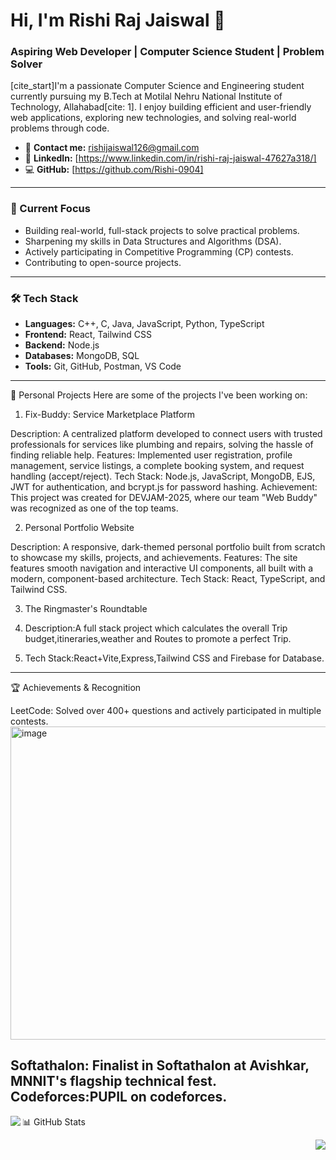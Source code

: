 # Hi, I'm Rishi Raj Jaiswal 👋

### Aspiring Web Developer | Computer Science Student | Problem Solver

[cite_start]I'm a passionate Computer Science and Engineering student currently pursuing my B.Tech at Motilal Nehru National Institute of Technology, Allahabad[cite: 1]. I enjoy building efficient and user-friendly web applications, exploring new technologies, and solving real-world problems through code.

- 📧 **Contact me:** [rishijaiswal126@gmail.com](mailto:rishijaiswal126@gmail.com) 
- 💼 **LinkedIn:** [https://www.linkedin.com/in/rishi-raj-jaiswal-47627a318/]
- 💻 **GitHub:** [https://github.com/Rishi-0904]

---

### 🎯 Current Focus

- Building real-world, full-stack projects to solve practical problems.
- Sharpening my skills in Data Structures and Algorithms (DSA).
- Actively participating in Competitive Programming (CP) contests.
- Contributing to open-source projects.

---

### 🛠️ Tech Stack

- **Languages:** C++, C, Java, JavaScript, Python, TypeScript 
- **Frontend:** React, Tailwind CSS
- **Backend:** Node.js
- **Databases:** MongoDB, SQL
- **Tools:** Git, GitHub, Postman, VS Code

---
🚀 Personal Projects
Here are some of the projects I've been working on:

1. Fix-Buddy: Service Marketplace Platform 

Description: A centralized platform developed to connect users with trusted professionals for services like plumbing and repairs, solving the hassle of finding reliable help.
Features: Implemented user registration, profile management, service listings, a complete booking system, and request handling (accept/reject).
Tech Stack: Node.js, JavaScript, MongoDB, EJS, JWT for authentication, and bcrypt.js for password hashing.
Achievement: This project was created for DEVJAM-2025, where our team "Web Buddy" was recognized as one of the top teams.

2. Personal Portfolio Website

Description: A responsive, dark-themed personal portfolio built from scratch to showcase my skills, projects, and achievements.
Features: The site features smooth navigation and interactive UI components, all built with a modern, component-based architecture.
Tech Stack: React, TypeScript, and Tailwind CSS.

3. The Ringmaster's Roundtable

4. Description:A full stack project which calculates the overall Trip budget,itineraries,weather and Routes to promote a perfect Trip.
5. Tech Stack:React+Vite,Express,Tailwind CSS and Firebase for Database.
---
🏆 Achievements & Recognition

LeetCode: Solved over 400+ questions and actively participated in multiple contests.
<img width="1052" height="501" alt="image" src="https://github.com/user-attachments/assets/6e7a3ef5-aea2-49a3-9564-0e67ad1a3ceb" />


Softathalon: Finalist in Softathalon at Avishkar, MNNIT's flagship technical fest.
Codeforces:PUPIL on codeforces.
---
📊 GitHub Stats
<a href="https://github.com/anuraghazra/github-readme-stats">
  <img align="left" src="https://github-readme-stats.vercel.app/api?username=Rishi-0904&show_icons=true&theme=radical&hide_border=true&include_all_commits=true" />
</a>

<a href="https://github.com/anuraghazra/github-readme-stats">
  <img align="right" src="https://github-readme-stats.vercel.app/api/top-langs/?username=Rishi-0904&layout=compact&theme=radical&hide_border=true" />
</a>
